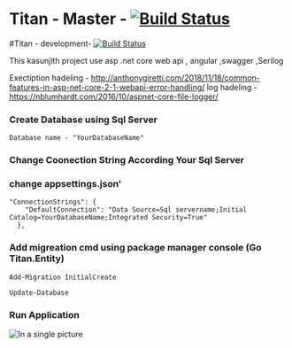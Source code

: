 
# Titan - Master -  [![Build Status](https://dev.azure.com/kasunysoft0664/Titan/_apis/build/status/Titan-Prod-CI?branchName=master)](https://dev.azure.com/kasunysoft0664/Titan/_build/latest?definitionId=7&branchName=master)

#Titan - development- [![Build Status](https://dev.azure.com/kasunysoft0664/Titan/_apis/build/status/Titan-Dev-CI?branchName=development)](https://dev.azure.com/kasunysoft0664/Titan/_build/latest?definitionId=6&branchName=development)

This kasunjith project use asp .net core web api , angular ,swagger ,Serilog

Exectiption hadeling - http://anthonygiretti.com/2018/11/18/common-features-in-asp-net-core-2-1-webapi-error-handling/
log hadeling - https://nblumhardt.com/2016/10/aspnet-core-file-logger/


### Create Database using Sql Server 

```Database name - "YourDatabaseName"```

### Change Coonection String According Your Sql Server
### change appsettings.json'

```
"ConnectionStrings": {
    "DefaultConnection": "Data Source=Sql servername;Initial Catalog=YourDatabaseName;Integrated Security=True"
  },
```

### Add migreation cmd using package manager console (Go Titan.Entity)

```
Add-Migration InitialCreate
```
```
Update-Database
```

### Run Application 

![In a single picture](https://github.com/Kasunjith-Bimal/Titan/blob/master/Images/SwaggerUI.jpg)
